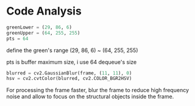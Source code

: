 # Code Analysis



```python
greenLower = (29, 86, 6)
greenUpper = (64, 255, 255)
pts = 64
```

define the green's range \(29, 86, 6\) ~ \(64, 255, 255\)

pts is buffer maximum size, i use 64 dequeue's size  

```python
blurred = cv2.GaussianBlur(frame, (11, 11), 0)
hsv = cv2.cvtColor(blurred, cv2.COLOR_BGR2HSV)
```

For processing the frame faster, blur the frame to reduce high frequency noise and allow to focus on the structural objects inside the frame. 

